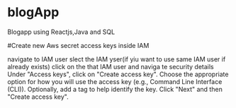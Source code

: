 # blogApp
Blogapp using Reactjs,Java and SQL

#Create new Aws secret access keys inside IAM

navigate to IAM user 
slect the IAM yser(if yiu want to use same IAM user if already exists) 
click on the that IAM user and naviga te security details 
Under "Access keys", click on "Create access key".
Choose the appropriate option for how you will use the access key (e.g., Command Line Interface (CLI)).
Optionally, add a tag to help identify the key.
Click "Next" and then "Create access key".


